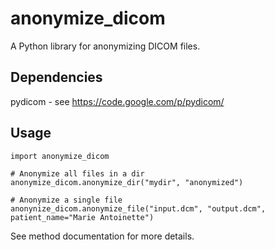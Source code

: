 anonymize_dicom
===============

A Python library for anonymizing DICOM files.

Dependencies
------------
pydicom - see https://code.google.com/p/pydicom/

Usage
-----

    import anonymize_dicom

    # Anonymize all files in a dir
    anonymize_dicom.anonymize_dir("mydir", "anonymized")

    # Anonymize a single file
    anonynize_dicom.anonymize_file("input.dcm", "output.dcm", patient_name="Marie Antoinette")

See method documentation for more details.
